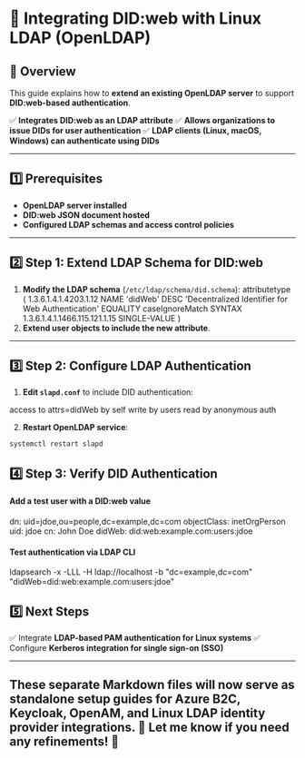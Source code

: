 # **🔹 Integrating DID:web with Linux LDAP (OpenLDAP)**

## **📌 Overview**

This guide explains how to **extend an existing OpenLDAP server** to support **DID:web-based authentication**.

✅ **Integrates DID:web as an LDAP attribute**
✅ **Allows organizations to issue DIDs for user authentication**
✅ **LDAP clients (Linux, macOS, Windows) can authenticate using DIDs**

---

## **1️⃣ Prerequisites**

- **OpenLDAP server installed**
- **DID:web JSON document hosted**
- **Configured LDAP schemas and access control policies**

---

## **2️⃣ Step 1: Extend LDAP Schema for DID:web**

1. **Modify the LDAP schema** (`/etc/ldap/schema/did.schema`):
   attributetype ( 1.3.6.1.4.1.4203.1.12 NAME 'didWeb' DESC 'Decentralized Identifier for Web Authentication' EQUALITY caseIgnoreMatch SYNTAX 1.3.6.1.4.1.1466.115.121.1.15 SINGLE-VALUE )
2. **Extend user objects to include the new attribute**.

---

## **3️⃣ Step 2: Configure LDAP Authentication**

1. **Edit `slapd.conf`** to include DID authentication:

access to attrs=didWeb by self write by users read by anonymous auth

2. **Restart OpenLDAP service**:

```bash
systemctl restart slapd

```

## **4️⃣ Step 3: Verify DID Authentication**

#### **Add a test user with a DID:web value**

dn: uid=jdoe,ou=people,dc=example,dc=com
objectClass: inetOrgPerson
uid: jdoe
cn: John Doe
didWeb: did:web:example.com:users:jdoe

#### **Test authentication via LDAP CLI**

ldapsearch -x -LLL -H ldap://localhost -b "dc=example,dc=com" "didWeb=did:web:example.com:users:jdoe"

## **5️⃣ Next Steps**

✅ Integrate **LDAP-based PAM authentication for Linux systems**
✅ Configure **Kerberos integration for single sign-on (SSO)**


---
These **separate Markdown files** will now serve as standalone setup guides for **Azure B2C, Keycloak, OpenAM, and Linux LDAP** identity provider integrations. 🚀 Let me know if you need any refinements! 🎯
---
